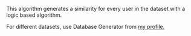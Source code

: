 This algorithm generates a similarity for every user in the dataset with a logic based algorithm. 

For different datasets, use Database Generator from [my profile. ](https://github.com/BerkeWest/WnM-DB-Generator)
